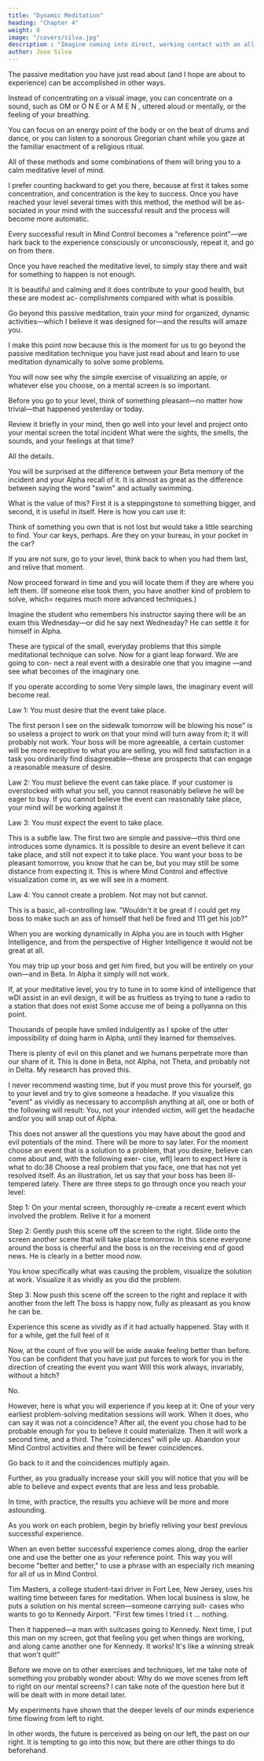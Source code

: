 ```yaml
---
title: "Dynamic Meditation"
heading: "Chapter 4"
weight: 8
image: "/covers/silva.jpg"
description : "Imagine coming into direct, working contact with an all-pervading higher intelligence and learning in a moment of numinous joy that it is on your side"
author: Jose Silva
---
```




The passive meditation you have just read about (and I hope are about to experience) can be accomplished in other ways.

Instead of concentrating on a visual image, you can concentrate on a sound, such as OM or O N E or A M E N , uttered aloud or mentally, or the feeling of your breathing. 

You can focus on an energy point of the body or on the beat of drums and dance, or you can
listen to a sonorous Gregorian chant while you gaze at
the familiar enactment of a religious ritual. 

All of these methods and some combinations of them will bring you to a calm meditative level of mind.

I prefer counting backward to get you there, because at first it takes some concentration, and concentration is the key to success. Once you have reached your level several times with this method, the method will be as-
sociated in your mind with the successful result and the
process will become more automatic.

Every successful result in Mind Control becomes a "reference point"—we hark back to the
experience consciously or unconsciously, repeat it, and go on from there.

Once you have reached the meditative level, to simply stay there and wait for something to happen is not enough. 

It is beautiful and calming and it does contribute to your good health, but these are modest ac-
complishments compared with what is possible. 

Go beyond this passive meditation, train your mind for organized, dynamic activities—which I believe it was
designed for—and the results will amaze you. 

I make this point now because this is the moment for us to go beyond the passive meditation technique you have just read about and learn to use meditation dynamically to solve some problems. 

You will now see why the simple exercise of visualizing an apple, or whatever else you choose, on a mental screen is so important.

Before you go to your level, think of something pleasant—no matter how trivial—that happened yesterday or today. 

Review it briefly in your mind, then go well into your level and project onto your mental screen
the total incident What were the sights, the smells, the
sounds, and your feelings at that time? 

All the details.

You will be surprised at the difference between your Beta memory of the incident and your Alpha recall of
it. It is almost as great as the difference between saying
the word "swim" and actually swimming.

What is the value of this? First it is a steppingstone to something bigger, and second, it is useful in itself.
Here is how you can use it:

Think of something you own that is not lost but
would take a little searching to find. Your car keys,
perhaps. Are they on your bureau, in your pocket in
the car? 

If you are not sure, go to your level, think back to when you had them last, and relive that moment.

Now proceed forward in time and you will locate them if they are where you left them. (If someone else took them, you have another kind of problem to solve, which= requires much more advanced techniques.) 

Imagine the student who remembers his instructor saying there will be an exam this Wednesday—or did he say next Wednesday? He can settle it for himself in Alpha.

These are typical of the small, everyday problems
that this simple meditational technique can solve.
Now for a giant leap forward. We are going to con-
nect a real event with a desirable one that you imagine
—and see what becomes of the imaginary one. 

If you operate according to some Very simple laws, the imaginary event will become real.

Law 1: You must desire that the event take place. 

The first person I see on the sidewalk tomorrow will be blowing his nose" is so useless a project to work on that your mind will turn away from it; it will probably not work. Your boss will be more agreeable, a certain customer will be more receptive to what you are selling, you will find satisfaction in a task you ordinarily find disagreeable—these are prospects that can engage a reasonable measure of desire.

Law 2: You must believe the event can take place. If your customer is overstocked with what you sell, you
cannot reasonably believe he will be eager to buy. If you cannot believe the event can reasonably take place,
your mind will be working against it 

Law 3: You must expect the event to take place.

This is a subfle law. The first two are simple and passive—this third one introduces some dynamics. It is
possible to desire an event believe it can take place, and still not expect it to take place. You want your
boss to be pleasant tomorrow, you know that he can be, but you may still be some distance from expecting it.
This is where Mind Control and effective visualization come in, as we will see in a moment.

Law 4: You cannot create a problem. Not may not but cannot. 

This is a basic, all-controlling law. "Wouldn't it be great if I could get my boss to make such an ass
of himself that hell be fired and 111 get his job?" 

When you are working dynamically in Alpha you are in touch with Higher Intelligence, and from the perspective of
Higher Intelligence it would not be great at all. 

You may trip up your boss and get him fired, but you will be entirely on your own—and in Beta. In Alpha it
simply will not work.

If, at your meditative level, you try to tune in to some kind of intelligence that wDl assist in an evil
design, it will be as fruitless as trying to tune a radio to a station that does not exist
Some accuse me of being a pollyanna on this point. 

Thousands of people have smiled indulgently as I spoke
of the utter impossibility of doing harm in Alpha, until
they learned for themselves. 

There is plenty of evil on this planet and we humans perpetrate more than our share of it. This is done in Beta, not Alpha, not Theta,
and probably not in Delta. My research has proved this.

I never recommend wasting time, but if you must prove this for yourself, go to your level and try to give someone a headache. If you visualize this "event" as vividly as necessary to accomplish anything at all, one or both of the following will result: You, not your intended victim, will get the headache and/or you will snap out of Alpha.

This does not answer all the questions you may have
about the good and evil potentials of the mind. There
will be more to say later. For the moment choose an
event that is a solution to a problem, that you desire,
believe can come about and, with the following exer-
cise, wfl] learn to expect
Here is what to do:38 
Choose a real problem that you face, one that has
not yet resolved itself. As an illustration, let us say that
your boss has been ill-tempered lately. There are three
steps to go through once you reach your level:

Step 1: On your mental screen, thoroughly re-create a recent event which involved the problem. Relive it for
a moment

Step 2: Gently push this scene off the screen to the right. Slide onto the screen another scene that will take
place tomorrow. In this scene everyone around the boss is cheerful and the boss is on the receiving end of good
news. He is clearly in a better mood now. 

You know specifically what was causing the problem, visualize the solution at work. Visualize it as vividly as you did
the problem.

Step 3: Now push this scene off the screen to the right and replace it with another from the left The
boss is happy now, fully as pleasant as you know he can be. 

Experience this scene as vividly as if it had actually happened. Stay with it for a while, get the full
feel of it

Now, at the count of five you will be wide awake feeling better than before. You can be confident that
you have just put forces to work for you in the direction of creating the event you want Will this work always, invariably, without a hitch?

No.

However, here is what you will experience if you keep at it: One of your very earliest problem-solving
meditation sessions will work. When it does, who can
say it was not a coincidence? After all, the event you
chose had to be probable enough for you to believe it
could materialize. Then it will work a second time, and
a third. The "coincidences" will pile up. Abandon your
Mind Control activities and there will be fewer coincidences. 

Go back to it and the coincidences multiply again.

Further, as you gradually increase your skill you will notice that you will be able to believe and expect events
that are less and less probable. 

In time, with practice, the results you achieve will be more and more astounding.

As you work on each problem, begin by briefly reliving your best previous successful experience. 

When an even better successful experience comes along, drop the earlier one and use the better one as your reference point. This way you will become "better and better," to use a phrase with an especially rich meaning for all of us in Mind Control.

Tim Masters, a college student-taxi driver in Fort
Lee, New Jersey, uses his waiting time between fares
for meditation. When local business is slow, he puts a
solution on his mental screen—someone carrying suit-
cases who wants to go to Kennedy Airport. "First few
times I tried i t ... nothing. 

Then it happened—a man with suitcases going to Kennedy. Next time, I put this
man on my screen, got that feeling you get when things
are working, and along came another one for Kennedy.
It works! It's like a winning streak that won't quit!"

Before we move on to other exercises and techniques, let me take note of something you probably wonder
about: Why do we move scenes from left to right on our mental screens? I can take note of the question
here but it will be dealt with in more detail later.

My experiments have shown that the deeper levels of our minds experience time flowing from left to right. 

In other words, the future is perceived as being on our left, the past on our right. It is tempting to go into this
now, but there are other things to do beforehand.
